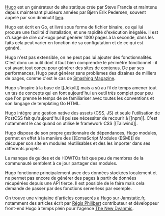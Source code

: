 [Hugo](https://gohugo.io) est un générateur de site statique crée par Steve Francia et maintenu depuis maintenant plusieurs années par Bjørn Erik Pedersen, souvent appelé par son diminutif [bep](https://github.com/bep).

Hugo est écrit en Go, et livré sous forme de fichier binaire, ce qui lui procure une facilité d'installation, et une rapidité d'exécution inégalée. Il est d'usage de dire qu'Hugo peut générer 1000 pages à la seconde, dans les faits cela peut varier en fonction de sa configutation et de ce qui est généré. 

 Hugo n'est pas extensible, on ne peut pas lui ajouter des fonctionnalités. C'est donc un outil dont il faut bien comprendre le périmètre fonctionnel : il est avant tout conçu pour générer des sites de contenus. De par ses performances, Hugo peut générer sans problèmes des dizaines de milliers de pages, comme c'est le cas de [Smashing Magazine](https://www.smashingmagazine.com).

Hugo s'inspire à la base de [[Jekyll]] mais a sû au fil de temps amener tout un tas de concepts qui en font aujourd'hui un outil très complet pour peu que l'on prenne le temps de se familiariser avec toutes les conventions et son langage de templating Go HTML.

Hugo intègre une gestion native des assets (CSS, JS) et seule l'utilisation de PostCSS fait qu'aujourd'hui il puisse nécessiter de recourir à [[npm]]. C'est notamment le cas quand on utilise le framework CSS [[Tailwind]].

Hugo dispose de son propre gestionnaire de dépendances, Hugo modules, permet en effet à la manière des [[EcmaScript Modules (ESM)]] de découper son site en modules réutilisables et des les importer dans ses différents projets. 

Le manque de guides et de HOWTOs fait que peu de membres de la communauté semblent à ce jour partager des modules.

Hugo fonctionne principalement avec des données stockées localement et ne permet pas encore de générer des pages à partir de données récupérées depuis une API tierce. Il est possible de le faire mais cela demande de passer par des fonctions serverless par exemple.

On trouve une vingtaine d'[articles consacrés à Hugo sur Jamstatic.fr](https://jamstatic.fr/categories/hugo/), notamment des articles écrit par [Régis Philibert](https://regisphilibert.com) contributeur et développeur front-end Hugo à temps plein pour l'agence [The New Dyanmic](https://www.thenewdynamic.com).

